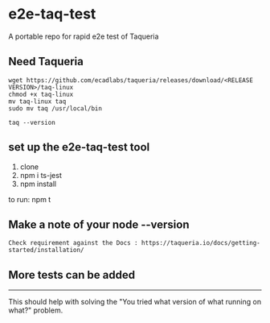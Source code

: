 # e2e-taq-test
A portable repo for rapid e2e test of Taqueria

## Need Taqueria
```
wget https://github.com/ecadlabs/taqueria/releases/download/<RELEASE VERSION>/taq-linux
chmod +x taq-linux
mv taq-linux taq
sudo mv taq /usr/local/bin

taq --version
```
## set up the e2e-taq-test tool

1. clone
2. npm i ts-jest
3. npm install

to run: 
npm t

## Make a note of your node --version
    Check requirement against the Docs : https://taqueria.io/docs/getting-started/installation/
## More tests can be added
---
This should help with solving the "You tried what version of what running on what?" problem.
